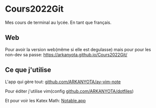 # Cours2022Git
Mes cours de terminal au lycée. En tant que français.

## Web
Pour avoir la version web(même si elle est degulasse) mais pour pour les non-dev sa passe: https://arkanyota.github.io/Cours2022Git/

## Ce que j'utilise
L'app qui gère tout: [github.com/ARKANYOTA/ay-vim-note](https://github.com/ARKANYOTA/ay-vim-note)

Pour éditer j'utilise vim(config [github.com/ARKANYOTA/dotfiles](https://github.com/ARKANYOTA/dotfiles))

Et pour voir les Katex Math: [Notable.app](https://notable.app)


